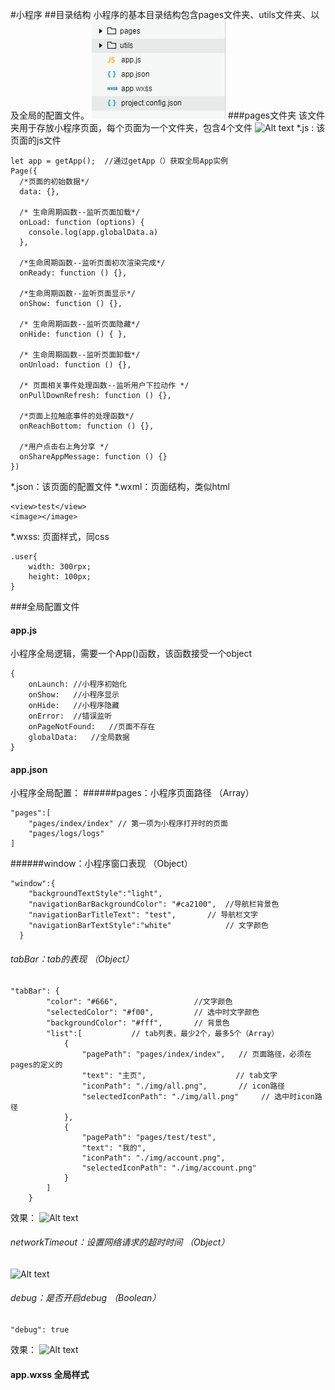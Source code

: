 #小程序
##目录结构
小程序的基本目录结构包含pages文件夹、utils文件夹、以及全局的配置文件。
![小程序目录结构](./小程序/img/目录结构.jpg )
###pages文件夹
该文件夹用于存放小程序页面，每个页面为一个文件夹，包含4个文件
![Alt text](./pages.jpg)
*.js :  该页面的js文件
```
let app = getApp();  //通过getApp（）获取全局App实例
Page({
  /*页面的初始数据*/
  data: {},
  
  /* 生命周期函数--监听页面加载*/
  onLoad: function (options) {
	console.log(app.globalData.a)  
  },
  
  /*生命周期函数--监听页面初次渲染完成*/
  onReady: function () {},

  /*生命周期函数--监听页面显示*/
  onShow: function () {},

  /* 生命周期函数--监听页面隐藏*/
  onHide: function () { },

  /* 生命周期函数--监听页面卸载*/
  onUnload: function () {},

  /* 页面相关事件处理函数--监听用户下拉动作 */
  onPullDownRefresh: function () {},

  /*页面上拉触底事件的处理函数*/
  onReachBottom: function () {},

  /*用户点击右上角分享 */
  onShareAppMessage: function () {}
})
```
*.json：该页面的配置文件
*.wxml：页面结构，类似html
```
<view>test</view>
<image></image>
```
*.wxss:  页面样式，同css
```
.user{
	width: 300rpx;  
	height: 100px;
}
```


###全局配置文件
#### app.js
小程序全局逻辑，需要一个App()函数，该函数接受一个object
```
{
	onLaunch: //小程序初始化
	onShow:   //小程序显示	
	onHide:   //小程序隐藏
	onError:  //错误监听
	onPageNotFound:   //页面不存在
	globalData:   //全局数据
}
```
#### app.json
小程序全局配置：
######pages：小程序页面路径   （Array）
```
"pages":[
	"pages/index/index" // 第一项为小程序打开时的页面
	"pages/logs/logs"
]
```
######window：小程序窗口表现    （Object）
```
"window":{
    "backgroundTextStyle":"light",
	"navigationBarBackgroundColor": "#ca2100",  //导航栏背景色
    "navigationBarTitleText": "test",       // 导航栏文字
    "navigationBarTextStyle":"white"            // 文字颜色
  }  
```
###### tabBar：tab的表现     （Object）
```
"tabBar": {
		"color": "#666",                 //文字颜色
		"selectedColor": "#f00",         // 选中时文字颜色
		"backgroundColor": "#fff",       // 背景色
		"list":[           // tab列表，最少2个，最多5个（Array）
			{
				"pagePath": "pages/index/index",   // 页面路径，必须在pages的定义的
				"text": "主页",                    // tab文字
				"iconPath": "./img/all.png",       // icon路径
				"selectedIconPath": "./img/all.png"     // 选中时icon路径
			},
			{
				"pagePath": "pages/test/test",
				"text": "我的",
				"iconPath": "./img/account.png",
				"selectedIconPath": "./img/account.png"
			}
		]
	}
```
效果：
![Alt text](./tabBar.jpg)
###### networkTimeout：设置网络请求的超时时间    （Object）
![Alt text](./请求超时时间.jpg)
###### debug：是否开启debug       （Boolean）
```
"debug": true
```
效果：
![Alt text](./debug.jpg)
#### app.wxss   全局样式